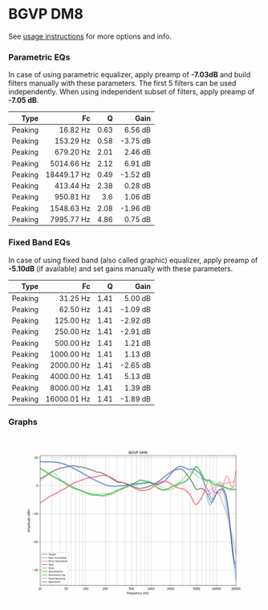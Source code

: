 # BGVP DM8
See [usage instructions](https://github.com/jaakkopasanen/AutoEq#usage) for more options and info.

### Parametric EQs
In case of using parametric equalizer, apply preamp of **-7.03dB** and build filters manually
with these parameters. The first 5 filters can be used independently.
When using independent subset of filters, apply preamp of **-7.05 dB**.

| Type    | Fc          |    Q | Gain     |
|--------:|------------:|-----:|---------:|
| Peaking | 16.82 Hz    | 0.63 | 6.56 dB  |
| Peaking | 153.29 Hz   | 0.58 | -3.75 dB |
| Peaking | 679.20 Hz   | 2.01 | 2.46 dB  |
| Peaking | 5014.66 Hz  | 2.12 | 6.91 dB  |
| Peaking | 18449.17 Hz | 0.49 | -1.52 dB |
| Peaking | 413.44 Hz   | 2.38 | 0.28 dB  |
| Peaking | 950.81 Hz   | 3.6  | 1.06 dB  |
| Peaking | 1548.63 Hz  | 2.08 | -1.96 dB |
| Peaking | 7995.77 Hz  | 4.86 | 0.75 dB  |

### Fixed Band EQs
In case of using fixed band (also called graphic) equalizer, apply preamp of **-5.10dB**
(if available) and set gains manually with these parameters.

| Type    | Fc          |    Q | Gain     |
|--------:|------------:|-----:|---------:|
| Peaking | 31.25 Hz    | 1.41 | 5.00 dB  |
| Peaking | 62.50 Hz    | 1.41 | -1.09 dB |
| Peaking | 125.00 Hz   | 1.41 | -2.92 dB |
| Peaking | 250.00 Hz   | 1.41 | -2.91 dB |
| Peaking | 500.00 Hz   | 1.41 | 1.21 dB  |
| Peaking | 1000.00 Hz  | 1.41 | 1.13 dB  |
| Peaking | 2000.00 Hz  | 1.41 | -2.65 dB |
| Peaking | 4000.00 Hz  | 1.41 | 5.13 dB  |
| Peaking | 8000.00 Hz  | 1.41 | 1.39 dB  |
| Peaking | 16000.01 Hz | 1.41 | -1.89 dB |

### Graphs
![](./BGVP%20DM8.png)